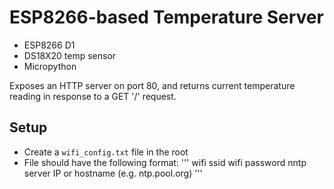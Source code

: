 # ESP8266-based Temperature Server

* ESP8266 D1
* DS18X20 temp sensor
* Micropython

Exposes an HTTP server on port 80, and returns current temperature reading in response to a GET '/' request.

## Setup

* Create a `wifi_config.txt` file in the root
* File should have the following format:
  '''
  wifi ssid
  wifi password
  nntp server IP or hostname (e.g. ntp.pool.org)
  '''
